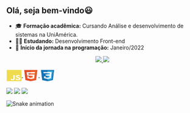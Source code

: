 ## Olá, seja bem-vindo😃

* 🎓 **Formação acadêmica:** Cursando Análise e desenvolvimento de sistemas na UniAmérica.
* 👨‍💻 **Estudando:** Desenvolvimento Front-end
* 🌱 **Início da jornada na programação:** Janeiro/2022

<div align="center">
  <a href="https://github.com/SamuelGomes23">
  <img height="180em" src="https://github-readme-stats.vercel.app/api?username=SamuelGomes23&show_icons=true&theme=dracula&include_all_commits=true&count_private=true"/>
  <img height="180em" src="https://github-readme-stats.vercel.app/api/top-langs/?username=SamuelGomes23&layout=compact&langs_count=7&theme=dracula"/>
 
</div>
  <div style="display: inline_block"><br>
  <img align="center" alt="Rafa-Js" height="30" width="40" src="https://raw.githubusercontent.com/devicons/devicon/master/icons/javascript/javascript-plain.svg">
  <img align="center" alt="Rafa-HTML" height="30" width="40" src="https://raw.githubusercontent.com/devicons/devicon/master/icons/html5/html5-original.svg">
  <img align="center" alt="Rafa-CSS" height="30" width="40" src="https://raw.githubusercontent.com/devicons/devicon/master/icons/css3/css3-original.svg">
    
</div> <br>
  
<div> 
  <a href="https://www.instagram.com/samuel_g.silva" target="_blank"><img src="https://img.shields.io/badge/-Instagram-%23E4405F?style=for-the-badge&logo=instagram&logoColor=white" target="_blank"></a>
  <a href = "mailto:samuelg.silva07@gmail.com"><img src="https://img.shields.io/badge/-Gmail-%23333?style=for-the-badge&logo=gmail&logoColor=white" target="_blank"></a>
  <a href="https://www.linkedin.com/in/samuelg-da-silva" target="_blank"><img src="https://img.shields.io/badge/-LinkedIn-%230077B5?style=for-the-badge&logo=linkedin&logoColor=white" target="_blank"></a> 
 
  ![Snake animation](https://github.com/SamuelGomes23/SamuelGomes23/blob/output/github-contribution-grid-snake.svg)
 
</div>

